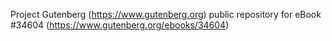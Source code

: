 Project Gutenberg (https://www.gutenberg.org) public repository for eBook #34604 (https://www.gutenberg.org/ebooks/34604)

